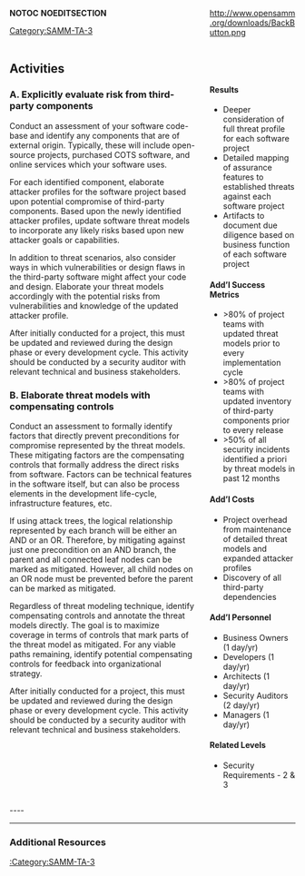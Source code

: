 <div style="float:left; width:65%;">

</div>

<div style="float:right; width:30%;">

[<http://www.opensamm.org/downloads/BackButton.png>](http://www.owasp.org/index.php/SAMM_-_Construction)

</div>

<div style="width:100%; float:left;">

<div style="width:30%; float:right; padding-top:50px; padding-left:10px;">

#### Results

  - Deeper consideration of full threat profile for each software
    project
  - Detailed mapping of assurance features to established threats
    against each software project
  - Artifacts to document due diligence based on business function of
    each software project

#### Add’l Success Metrics

  - \>80% of project teams with updated threat models prior to every
    implementation cycle
  - \>80% of project teams with updated inventory of third-party
    components prior to every release
  - \>50% of all security incidents identified a priori by threat models
    in past 12 months

#### Add’l Costs

  - Project overhead from maintenance of detailed threat models and
    expanded attacker profiles
  - Discovery of all third-party dependencies

#### Add’l Personnel

  - Business Owners (1 day/yr)
  - Developers (1 day/yr)
  - Architects (1 day/yr)
  - Security Auditors (2 day/yr)
  - Managers (1 day/yr)

#### Related Levels

  - Security Requirements - 2 & 3

</div>

<div style="float:left; width:65%;">

## Activities

### A. Explicitly evaluate risk from third-party components

Conduct an assessment of your software code-base and identify any
components that are of external origin. Typically, these will include
open-source projects, purchased COTS software, and online services which
your software uses.

For each identified component, elaborate attacker profiles for the
software project based upon potential compromise of third-party
components. Based upon the newly identified attacker profiles, update
software threat models to incorporate any likely risks based upon new
attacker goals or capabilities.

In addition to threat scenarios, also consider ways in which
vulnerabilities or design flaws in the third-party software might affect
your code and design. Elaborate your threat models accordingly with the
potential risks from vulnerabilities and knowledge of the updated
attacker profile.

After initially conducted for a project, this must be updated and
reviewed during the design phase or every development cycle. This
activity should be conducted by a security auditor with relevant
technical and business stakeholders.

### B. Elaborate threat models with compensating controls

Conduct an assessment to formally identify factors that directly prevent
preconditions for compromise represented by the threat models. These
mitigating factors are the compensating controls that formally address
the direct risks from software. Factors can be technical features in the
software itself, but can also be process elements in the development
life-cycle, infrastructure features, etc.

If using attack trees, the logical relationship represented by each
branch will be either an AND or an OR. Therefore, by mitigating against
just one precondition on an AND branch, the parent and all connected
leaf nodes can be marked as mitigated. However, all child nodes on an OR
node must be prevented before the parent can be marked as mitigated.

Regardless of threat modeling technique, identify compensating controls
and annotate the threat models directly. The goal is to maximize
coverage in terms of controls that mark parts of the threat model as
mitigated. For any viable paths remaining, identify potential
compensating controls for feedback into organizational strategy.

After initially conducted for a project, this must be updated and
reviewed during the design phase or every development cycle. This
activity should be conducted by a security auditor with relevant
technical and business stakeholders.

</div>

</div>

<div style="float:left; width:100%;">




\----

-----

### Additional Resources

[:Category:SAMM-TA-3](:Category:SAMM-TA-3 "wikilink")

</div>

__NOTOC__ __NOEDITSECTION__

[Category:SAMM-TA-3](Category:SAMM-TA-3 "wikilink")